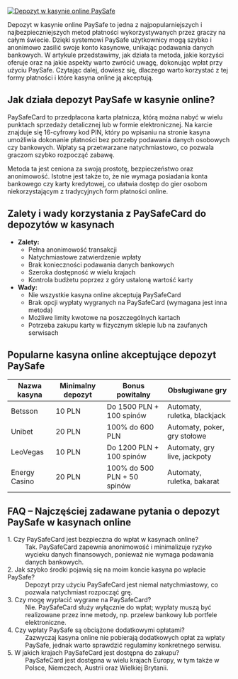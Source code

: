 [![Depozyt w kasynie online PaySafe](https://123-caf.pages.dev/gitsignup.png)](https://vrmoo.ru/Bt82HjjY)

<p>Depozyt w kasynie online PaySafe to jedna z najpopularniejszych i najbezpieczniejszych metod płatności wykorzystywanych przez graczy na całym świecie. Dzięki systemowi PaySafe użytkownicy mogą szybko i anonimowo zasilić swoje konto kasynowe, unikając podawania danych bankowych. W artykule przedstawimy, jak działa ta metoda, jakie korzyści oferuje oraz na jakie aspekty warto zwrócić uwagę, dokonując wpłat przy użyciu PaySafe. Czytając dalej, dowiesz się, dlaczego warto korzystać z tej formy płatności i które kasyna online ją akceptują.</p>  <h2>Jak działa depozyt PaySafe w kasynie online?</h2> <p>PaySafeCard to przedpłacona karta płatnicza, którą można nabyć w wielu punktach sprzedaży detalicznej lub w formie elektronicznej. Na karcie znajduje się 16-cyfrowy kod PIN, który po wpisaniu na stronie kasyna umożliwia dokonanie płatności bez potrzeby podawania danych osobowych czy bankowych. Wpłaty są przetwarzane natychmiastowo, co pozwala graczom szybko rozpocząć zabawę.</p> <p>Metoda ta jest ceniona za swoją prostotę, bezpieczeństwo oraz anonimowość. Istotne jest także to, że nie wymaga posiadania konta bankowego czy karty kredytowej, co ułatwia dostęp do gier osobom niekorzystającym z tradycyjnych form płatności online.</p>  <h2>Zalety i wady korzystania z PaySafeCard do depozytów w kasynach</h2> <ul>   <li><strong>Zalety:</strong>     <ul>       <li>Pełna anonimowość transakcji</li>       <li>Natychmiastowe zatwierdzenie wpłaty</li>       <li>Brak konieczności podawania danych bankowych</li>       <li>Szeroka dostępność w wielu krajach</li>       <li>Kontrola budżetu poprzez z góry ustaloną wartość karty</li>     </ul>   </li>   <li><strong>Wady:</strong>     <ul>       <li>Nie wszystkie kasyna online akceptują PaySafeCard</li>       <li>Brak opcji wypłaty wygranych na PaySafeCard (wymagana jest inna metoda)</li>       <li>Możliwe limity kwotowe na poszczególnych kartach</li>       <li>Potrzeba zakupu karty w fizycznym sklepie lub na zaufanych serwisach</li>     </ul>   </li> </ul>  <h2>Popularne kasyna online akceptujące depozyt PaySafe</h2> <table>   <thead>     <tr>       <th>Nazwa kasyna</th>       <th>Minimalny depozyt</th>       <th>Bonus powitalny</th>       <th>Obsługiwane gry</th>     </tr>   </thead>   <tbody>     <tr>       <td>Betsson</td>       <td>10 PLN</td>       <td>Do 1500 PLN + 100 spinów</td>       <td>Automaty, ruletka, blackjack</td>     </tr>     <tr>       <td>Unibet</td>       <td>20 PLN</td>       <td>100% do 600 PLN</td>       <td>Automaty, poker, gry stołowe</td>     </tr>     <tr>       <td>LeoVegas</td>       <td>10 PLN</td>       <td>Do 1200 PLN + 100 spinów</td>       <td>Automaty, gry live, jackpoty</td>     </tr>     <tr>       <td>Energy Casino</td>       <td>20 PLN</td>       <td>100% do 500 PLN + 50 spinów</td>       <td>Automaty, ruletka, bakarat</td>     </tr>   </tbody> </table>  <h2>FAQ – Najczęściej zadawane pytania o depozyt PaySafe w kasynach online</h2> <dl>   <dt>1. Czy PaySafeCard jest bezpieczna do wpłat w kasynach online?</dt>   <dd>Tak. PaySafeCard zapewnia anonimowość i minimalizuje ryzyko wycieku danych finansowych, ponieważ nie wymaga podawania danych bankowych.</dd>    <dt>2. Jak szybko środki pojawią się na moim koncie kasyna po wpłacie PaySafe?</dt>   <dd>Depozyt przy użyciu PaySafeCard jest niemal natychmiastowy, co pozwala natychmiast rozpocząć grę.</dd>    <dt>3. Czy mogę wypłacić wygrane na PaySafeCard?</dt>   <dd>Nie. PaySafeCard służy wyłącznie do wpłat; wypłaty muszą być realizowane przez inne metody, np. przelew bankowy lub portfele elektroniczne.</dd>      <dt>4. Czy wpłaty PaySafe są obciążone dodatkowymi opłatami?</dt>   <dd>Zazwyczaj kasyna online nie pobierają dodatkowych opłat za wpłaty PaySafe, jednak warto sprawdzić regulaminy konkretnego serwisu.</dd>    <dt>5. W jakich krajach PaySafeCard jest dostępna do zakupu?</dt>   <dd>PaySafeCard jest dostępna w wielu krajach Europy, w tym także w Polsce, Niemczech, Austrii oraz Wielkiej Brytanii.</dd> </dl>